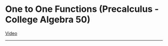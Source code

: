 # One to One Functions (Precalculus - College Algebra 50)

[Video](https://www.youtube.com/watch?v=C0Q_m2UDerc)

---
